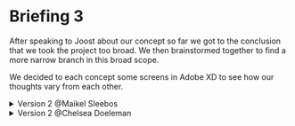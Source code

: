 # Briefing 3

After speaking to Joost about our concept so far we got to the conclusion that we took the project too broad.
We then brainstormed together to find a more narrow branch in this broad scope.

We decided to each concept some screens in Adobe XD to see how our thoughts vary from each other.

<details>
    <summary>Version 2 @Maikel Sleebos</summary>

![Links](./docs/design/v2_sleebos/links.png)
![Topic](./docs/design/v2_sleebos/topic.png)

</details>

<details>
    <summary>Version 2 @Chelsea Doeleman</summary>

![Home](./docs/design/v2_chelsea/home.png)
![Home light](./docs/design/v2_chelsea/home-light.png)
![Login](./docs/design/v2_chelsea/login.png)
![Start](./docs/design/v2_chelsea/start.png)
![Results](./docs/design/v2_chelsea/results.png)
![Add](./docs/design/v2_chelsea/add.png)
![Topics](./docs/design/v2_chelsea/topics.png)
![Topics light](./docs/design/v2_chelsea/topics-light.png)
![Links](./docs/design/v2_chelsea/links.png)

</details>